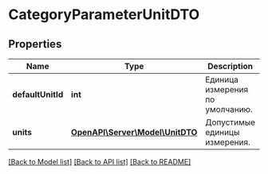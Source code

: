 # CategoryParameterUnitDTO

## Properties
Name | Type | Description | Notes
------------ | ------------- | ------------- | -------------
**defaultUnitId** | **int** | Единица измерения по умолчанию. | 
**units** | [**OpenAPI\Server\Model\UnitDTO**](UnitDTO.md) | Допустимые единицы измерения. | 

[[Back to Model list]](../README.md#documentation-for-models) [[Back to API list]](../README.md#documentation-for-api-endpoints) [[Back to README]](../README.md)


